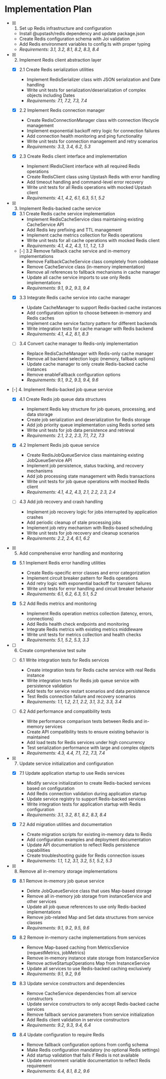 # Implementation Plan

- [x] 1. Set up Redis infrastructure and configuration
  - Install @upstash/redis dependency and update package.json
  - Create Redis configuration schema with Joi validation
  - Add Redis environment variables to config.ts with proper typing
  - _Requirements: 3.1, 3.2, 8.1, 8.2, 8.3, 8.4_

- [x] 2. Implement Redis client abstraction layer
  - [x] 2.1 Create Redis serialization utilities
    - Implement RedisSerializer class with JSON serialization and Date handling
    - Write unit tests for serialization/deserialization of complex objects including Dates
    - _Requirements: 7.1, 7.2, 7.3, 7.4_

  - [x] 2.2 Implement Redis connection manager
    - Create RedisConnectionManager class with connection lifecycle management
    - Implement exponential backoff retry logic for connection failures
    - Add connection health monitoring and ping functionality
    - Write unit tests for connection management and retry scenarios
    - _Requirements: 3.3, 3.4, 6.2, 5.3_

  - [x] 2.3 Create Redis client interface and implementation
    - Implement IRedisClient interface with all required Redis operations
    - Create RedisClient class using Upstash Redis with error handling
    - Add timeout handling and command-level error recovery
    - Write unit tests for all Redis operations with mocked Upstash client
    - _Requirements: 4.1, 4.2, 6.1, 6.3, 5.1, 5.2_

- [x] 3. Implement Redis-backed cache service
  - [x] 3.1 Create Redis cache service implementation
    - Implement RedisCacheService class maintaining existing CacheService API
    - Add Redis key prefixing and TTL management
    - Implement cache metrics collection for Redis operations
    - Write unit tests for all cache operations with mocked Redis client
    - _Requirements: 4.1, 4.2, 4.3, 1.1, 1.2, 1.3_

  - [-] 3.2 Remove fallback cache service and in-memory implementations
    - Remove FallbackCacheService class completely from codebase
    - Remove CacheService class (in-memory implementation)
    - Remove all references to fallback mechanisms in cache manager
    - Update all cache service imports to use only Redis implementations
    - _Requirements: 9.1, 9.2, 9.3, 9.4_

  - [x] 3.3 Integrate Redis cache service into cache manager
    - Update CacheManager to support Redis-backed cache instances
    - Add configuration option to choose between in-memory and Redis caches
    - Implement cache service factory pattern for different backends
    - Write integration tests for cache manager with Redis backend
    - _Requirements: 4.1, 4.2, 8.1, 8.3_

  - [ ] 3.4 Convert cache manager to Redis-only implementation
    - Replace RedisCacheManager with Redis-only cache manager
    - Remove all backend selection logic (memory, fallback options)
    - Update cache manager to only create Redis-backed cache instances
    - Remove enableFallback configuration options
    - _Requirements: 9.1, 9.2, 9.3, 9.4, 9.6_

- [-] 4. Implement Redis-backed job queue service
  - [x] 4.1 Create Redis job queue data structures
    - Implement Redis key structure for job queues, processing, and data storage
    - Create job serialization and deserialization for Redis storage
    - Add job priority queue implementation using Redis sorted sets
    - Write unit tests for job data persistence and retrieval
    - _Requirements: 2.1, 2.2, 2.3, 7.1, 7.2, 7.3_

  - [x] 4.2 Implement Redis job queue service
    - Create RedisJobQueueService class maintaining existing JobQueueService API
    - Implement job persistence, status tracking, and recovery mechanisms
    - Add job processing state management with Redis transactions
    - Write unit tests for job queue operations with mocked Redis client
    - _Requirements: 4.1, 4.2, 4.3, 2.1, 2.2, 2.3, 2.4_

  - [ ] 4.3 Add job recovery and crash handling
    - Implement job recovery logic for jobs interrupted by application crashes
    - Add periodic cleanup of stale processing jobs
    - Implement job retry mechanism with Redis-based scheduling
    - Write unit tests for job recovery and cleanup scenarios
    - _Requirements: 2.2, 2.4, 6.1, 6.2_

- [x] 5. Add comprehensive error handling and monitoring
  - [x] 5.1 Implement Redis error handling utilities
    - Create Redis-specific error classes and error categorization
    - Implement circuit breaker pattern for Redis operations
    - Add retry logic with exponential backoff for transient failures
    - Write unit tests for error handling and circuit breaker behavior
    - _Requirements: 6.1, 6.2, 6.3, 5.1, 5.2_

  - [x] 5.2 Add Redis metrics and monitoring
    - Implement Redis operation metrics collection (latency, errors, connections)
    - Add Redis health check endpoints and monitoring
    - Integrate Redis metrics with existing metrics middleware
    - Write unit tests for metrics collection and health checks
    - _Requirements: 5.1, 5.2, 5.3, 3.3_

- [ ] 6. Create comprehensive test suite
  - [ ] 6.1 Write integration tests for Redis services
    - Create integration tests for Redis cache service with real Redis instance
    - Write integration tests for Redis job queue service with persistence validation
    - Add tests for service restart scenarios and data persistence
    - Test Redis connection failure and recovery scenarios
    - _Requirements: 1.1, 1.2, 2.1, 2.2, 3.1, 3.2, 3.3, 3.4_

  - [ ] 6.2 Add performance and compatibility tests
    - Write performance comparison tests between Redis and in-memory services
    - Create API compatibility tests to ensure existing behavior is maintained
    - Add load tests for Redis services under high concurrency
    - Test serialization performance with large and complex objects
    - _Requirements: 4.3, 4.4, 7.1, 7.2, 7.3, 7.4_

- [x] 7. Update service initialization and configuration
  - [x] 7.1 Update application startup to use Redis services
    - Modify service initialization to create Redis-backed services based on configuration
    - Add Redis connection validation during application startup
    - Update service registry to support Redis-backed services
    - Write integration tests for application startup with Redis configuration
    - _Requirements: 3.1, 3.2, 8.1, 8.2, 8.3, 8.4_

  - [x] 7.2 Add migration utilities and documentation
    - Create migration scripts for existing in-memory data to Redis
    - Add configuration examples and deployment documentation
    - Update API documentation to reflect Redis persistence capabilities
    - Create troubleshooting guide for Redis connection issues
    - _Requirements: 1.1, 1.2, 3.1, 3.2, 5.1, 5.2, 5.3_

- [x] 8. Remove all in-memory storage implementations
  - [x] 8.1 Remove in-memory job queue service
    - Delete JobQueueService class that uses Map-based storage
    - Remove all in-memory job storage from instanceService and other services
    - Update all job queue references to use only Redis-backed implementations
    - Remove job-related Map and Set data structures from service classes
    - _Requirements: 9.1, 9.2, 9.5, 9.6_

  - [x] 8.2 Remove in-memory cache implementations from services
    - Remove Map-based caching from MetricsService (requestMetrics, jobMetrics)
    - Remove in-memory instance state storage from InstanceService
    - Remove activeStartupOperations Map from InstanceService
    - Update all services to use Redis-backed caching exclusively
    - _Requirements: 9.1, 9.2, 9.6_

  - [x] 8.3 Update service constructors and dependencies
    - Remove CacheService dependencies from all service constructors
    - Update service constructors to only accept Redis-backed cache services
    - Remove fallback service parameters from service initialization
    - Add Redis client validation in service constructors
    - _Requirements: 9.2, 9.3, 9.4, 6.4_

  - [x] 8.4 Update configuration to require Redis
    - Remove fallback configuration options from config schema
    - Make Redis configuration mandatory (no optional Redis settings)
    - Add startup validation that fails if Redis is not available
    - Update environment variable documentation to reflect Redis requirement
    - _Requirements: 6.4, 8.1, 8.2, 9.6_